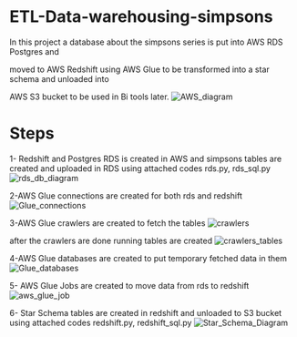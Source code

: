 # ETL-Data-warehousing-simpsons
In this project a database about the simpsons series is put into AWS RDS Postgres and 

moved to AWS Redshift using AWS Glue to be transformed into a star schema and unloaded into

AWS S3 bucket to be used in Bi tools later. 
![AWS_diagram](https://github.com/Somaya-Abdou/ETL-Data-warehousing-simpsons/assets/87602679/2b94e7f6-e218-4d05-b5b4-c64677891e61)

# Steps
1- Redshift and Postgres RDS is created in AWS and simpsons tables are created and uploaded in RDS using attached codes rds.py, rds_sql.py 
![rds_db_diagram](https://github.com/Somaya-Abdou/ETL-Data-warehousing-simpsons/assets/87602679/672146f0-523c-4345-a51f-6f7081dcec53)


2-AWS Glue connections are created for both rds and redshift
![Glue_connections](https://github.com/Somaya-Abdou/ETL-Data-warehousing-simpsons/assets/87602679/430d1551-c471-4958-bd1e-d3f685854555)

3-AWS Glue crawlers are created to fetch the tables
![crawlers](https://github.com/Somaya-Abdou/ETL-Data-warehousing-simpsons/assets/87602679/83e00a50-4f0a-47a3-8d91-c19a2c155682)

after the crawlers are done running tables are created 
![crawlers_tables](https://github.com/Somaya-Abdou/ETL-Data-warehousing-simpsons/assets/87602679/4ab3488d-b737-44f5-ac5e-92d35a882309)

4-AWS Glue databases are created to put temporary fetched data in them
![Glue_databases](https://github.com/Somaya-Abdou/ETL-Data-warehousing-simpsons/assets/87602679/57478785-34c5-4f62-ad6f-97f3cce65f2e)

5- AWS Glue Jobs are created to move data from rds to redshift 
![aws_glue_job](https://github.com/Somaya-Abdou/ETL-Data-warehousing-simpsons/assets/87602679/472a57ff-ad28-4465-8221-5e221fe362a2)

6- Star Schema tables are created in redshift and unloaded to S3 bucket using attached codes redshift.py, redshift_sql.py 
![Star_Schema_Diagram](https://github.com/Somaya-Abdou/ETL-Data-warehousing-simpsons/assets/87602679/6b95ff4f-c3e0-4f69-9ec0-675ab090f022)





